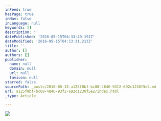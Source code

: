 ```yaml
---
inFeed: true
hasPage: true
inNav: false
inLanguage: null
keywords: []
description: ''
datePublished: '2016-05-15T04:33:49.191Z'
dateModified: '2016-05-15T04:13:31.213Z'
title: ''
author: []
authors: []
publisher:
  name: null
  domain: null
  url: null
  favicon: null
starred: false
sourcePath: _posts/2016-05-15-a125f0bf-bc00-4846-93f2-692c1230f5e2.md
url: a125f0bf-bc00-4846-93f2-692c1230f5e2/index.html
_type: Article

---
```

![](https://the-grid-user-content.s3-us-west-2.amazonaws.com/659d3824-ef57-4e45-9aaf-ff9c446033a5.jpg)